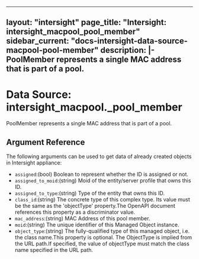 
---
layout: "intersight"
page_title: "Intersight: intersight_macpool_pool_member"
sidebar_current: "docs-intersight-data-source-macpool-pool-member"
description: |-
PoolMember represents a single MAC address that is part of a pool.
---

# Data Source: intersight_macpool._pool_member
PoolMember represents a single MAC address that is part of a pool.
## Argument Reference
The following arguments can be used to get data of already created objects in Intersight appliance:
* `assigned`:(bool) Boolean to represent whether the ID is assigned or not. 
* `assigned_to_moid`:(string) Moid of the entity/server profile that owns this ID. 
* `assigned_to_type`:(string) Type of the entity that owns this ID. 
* `class_id`:(string) The concrete type of this complex type. Its value must be the same as the 'objectType' property.The OpenAPI document references this property as a discriminator value. 
* `mac_address`:(string) MAC Address of this pool member. 
* `moid`:(string) The unique identifier of this Managed Object instance. 
* `object_type`:(string) The fully-qualified type of this managed object, i.e. the class name.This property is optional. The ObjectType is implied from the URL path.If specified, the value of objectType must match the class name specified in the URL path. 
